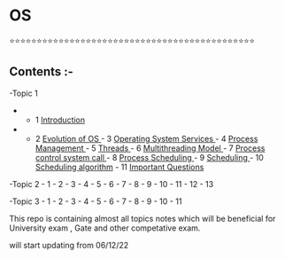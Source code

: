 # OS

⭐⭐⭐⭐⭐⭐⭐⭐⭐⭐⭐⭐⭐⭐⭐⭐⭐⭐⭐⭐⭐⭐⭐⭐⭐⭐⭐⭐⭐⭐⭐⭐⭐⭐⭐⭐⭐⭐⭐⭐⭐⭐⭐⭐⭐
## Contents :-
  
  -Topic 1
  -    - 1 [ Introduction ](https://github.com/prashantjagtap2909/OS/blob/main/Topics/Operating%20System/01%20-%20Introduction)
  -    - 2 [ Evolution of OS ](https://github.com/prashantjagtap2909/OS/blob/main/Topics/Operating%20System/02%20-%20Evolution%20of%20OS)
      - 3 [ Operating System Services ](https://github.com/prashantjagtap2909/OS/blob/main/Topics/Operating%20System/03%20-%20Operating%20system%20services)
      - 4 [ Process Management ](https://github.com/prashantjagtap2909/OS/blob/main/Topics/Operating%20System/04%20-%20Process%20management)
      - 5 [ Threads ](https://github.com/prashantjagtap2909/OS/blob/main/Topics/Operating%20System/05%20-%20Threads)
      - 6 [ Multithreading Model ](https://github.com/prashantjagtap2909/OS/blob/main/Topics/Operating%20System/05%20-%20Threads)
      - 7 [ Process control system call ](https://github.com/prashantjagtap2909/OS/blob/main/Topics/Operating%20System/07%20-%20Process%20control%20system%20call)
      - 8 [ Process Scheduling ](https://github.com/prashantjagtap2909/OS/blob/main/Topics/Operating%20System/08%20-%20Process%20scheduling)
      - 9 [ Scheduling ](https://github.com/prashantjagtap2909/OS/blob/main/Topics/Operating%20System/09%20-%20Scheduling)
      - 10 [ Scheduling algorithm](https://github.com/prashantjagtap2909/OS/blob/main/Topics/Operating%20System/10%20-%20Scheduling%20algorithm)
      - 11 [ Important Questions](https://github.com/prashantjagtap2909/OS/blob/main/Topics/Operating%20System/11%20-%20Imp%20questions)
  
  -Topic 2
      - 1
      - 2
      - 3
      - 4 
      - 5 
      - 6 
      - 7 
      - 8 
      - 9 
      - 10
      - 11
      - 12
      - 13
      
  -Topic 3
      - 1
      - 2
      - 3
      - 4 
      - 5 
      - 6 
      - 7 
      - 8 
      - 9 
      - 10
      - 11
      
      
This repo is containing almost all topics notes which will be beneficial for University exam , Gate and other competative exam.

will start updating from 06/12/22
